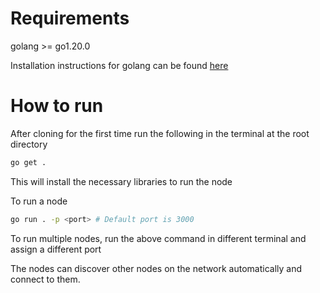 # Requirements

golang >= go1.20.0

Installation instructions for golang can be found [here](https://go.dev/dl/)

# How to run

After cloning for the first time run the following in the terminal at the root directory
```bash
go get .
```

This will install the necessary libraries to run the node

To run a node
```bash
go run . -p <port> # Default port is 3000
```

To run multiple nodes, run the above command in different terminal and assign a different port

The nodes can discover other nodes on the network automatically and connect to them.
